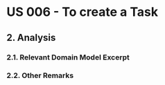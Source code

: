# US 006 - To create a Task 

## 2. Analysis

### 2.1. Relevant Domain Model Excerpt 



### 2.2. Other Remarks

